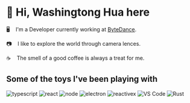 # 👋 Hi, Washingtong Hua here

🖥  &nbsp;&nbsp; I'm a Developer currently working at [ByteDance](https://www.douyin.com).

📷  &nbsp;&nbsp; I like to explore the world through camera lences.

☕️  &nbsp;&nbsp; The smell of a good coffee is always a treat for me.

## Some of the toys I've been playing with

![typescript](https://img.shields.io/badge/-typescript-000?&style=for-the-badge&logo=typescript)
![react](https://img.shields.io/badge/react-000?&style=for-the-badge&logo=react)
![node](https://img.shields.io/badge/node.js-000?&style=for-the-badge&logo=node.js)
![electron](https://img.shields.io/badge/electron-000?&style=for-the-badge&logo=electron)
![reactivex](https://img.shields.io/badge/rxjs-000?&style=for-the-badge&logo=reactivex&logoColor=B7178C)
![VS Code](https://img.shields.io/badge/-VS%20Code-000000?style=for-the-badge&logo=visualstudiocode&logoColor=blue)
![Rust](https://img.shields.io/badge/-Rust-000000?style=for-the-badge&logo=rust)
